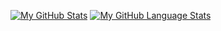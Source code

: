 [![My GitHub Stats](https://github-readme-stats.vercel.app/api/?username=h1r0ku&count_private=true&theme=tokyonight&showicons=true)]()
[![My GitHub Language Stats](https://github-readme-stats.vercel.app/api/top-langs/?username=h1r0ku&langs_count=5&theme=tokyonight)]()
